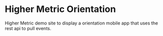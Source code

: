 # Higher Metric Orientation

Higher Metric demo site to display a orientation mobile app that uses the rest api to pull events.